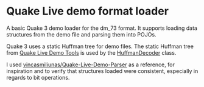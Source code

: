 Quake Live demo format loader
======
A basic Quake 3 demo loader for the dm_73 format. It supports loading data structures from the demo file and parsing them into POJOs.

Quake 3 uses a static Huffman tree for demo files. The static Huffman tree from [Quake Live Demo Tools](http://qldt.sourceforge.net/) is used by the [HuffmanDecoder](src/main/java/mwvdev/quake/huffman/HuffmanDecoder.java) class.

I used [vincasmiliunas/Quake-Live-Demo-Parser](https://github.com/vincasmiliunas/Quake-Live-Demo-Parser) as a reference, for inspiration and to verify that structures loaded were consistent, especially in regards to bit operations.
